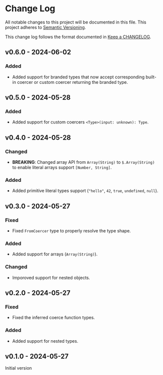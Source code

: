 # Change Log

All notable changes to this project will be documented in this file.
This project adheres to [Semantic Versioning].

This change log follows the format documented in [Keep a CHANGELOG].

[semantic versioning]: http://semver.org/
[keep a changelog]: http://keepachangelog.com/

## v0.6.0 - 2024-06-02

### Added

- Added support for branded types that now accept corresponding built-in coercer or custom coercer returning the branded type.

## v0.5.0 - 2024-05-28

### Added

- Added support for custom coercers `<Type>(input: unknown): Type`.

## v0.4.0 - 2024-05-28

### Changed

- **BREAKING**: Changed array API from `Array(String)` to `$.Array(String)` to enable literal arrays support `[Number, String]`.

### Added

- Added primitive literal types support (`"hello"`, `42`, `true`, `undefined`, `null`).

## v0.3.0 - 2024-05-27

### Fixed

- Fixed `FromCoercer` type to properly resolve the type shape.

### Added

- Added support for arrays (`Array(String)`).

### Changed

- Imporoved support for nested objects.

## v0.2.0 - 2024-05-27

### Fixed

- Fixed the inferred coerce function types.

### Added

- Added support for nested types.

## v0.1.0 - 2024-05-27

Initial version
